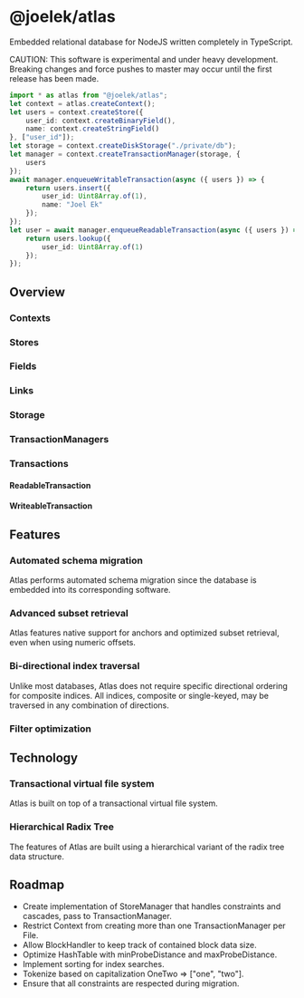 # @joelek/atlas

Embedded relational database for NodeJS written completely in TypeScript.

CAUTION: This software is experimental and under heavy development. Breaking changes and force pushes to master may occur until the first release has been made.

```ts
import * as atlas from "@joelek/atlas";
let context = atlas.createContext();
let users = context.createStore({
	user_id: context.createBinaryField(),
	name: context.createStringField()
}, ["user_id"]);
let storage = context.createDiskStorage("./private/db");
let manager = context.createTransactionManager(storage, {
	users
});
await manager.enqueueWritableTransaction(async ({ users }) => {
	return users.insert({
		user_id: Uint8Array.of(1),
		name: "Joel Ek"
	});
});
let user = await manager.enqueueReadableTransaction(async ({ users }) => {
	return users.lookup({
		user_id: Uint8Array.of(1)
	});
});
```

## Overview

### Contexts

### Stores

### Fields

### Links

### Storage

### TransactionManagers

### Transactions

#### ReadableTransaction

#### WriteableTransaction









## Features

### Automated schema migration

Atlas performs automated schema migration since the database is embedded into its corresponding software.

###	Advanced subset retrieval

Atlas features native support for anchors and optimized subset retrieval, even when using numeric offsets.

### Bi-directional index traversal

Unlike most databases, Atlas does not require specific directional ordering for composite indices. All indices, composite or single-keyed, may be traversed in any combination of directions.

### Filter optimization

## Technology

### Transactional virtual file system

Atlas is built on top of a transactional virtual file system.

### Hierarchical Radix Tree

The features of Atlas are built using a hierarchical variant of the radix tree data structure.

## Roadmap

* Create implementation of StoreManager that handles constraints and cascades, pass to TransactionManager.
* Restrict Context from creating more than one TransactionManager per File.
* Allow BlockHandler to keep track of contained block data size.
* Optimize HashTable with minProbeDistance and maxProbeDistance.
* Implement sorting for index searches.
* Tokenize based on capitalization OneTwo => ["one", "two"].
* Ensure that all constraints are respected during migration.
